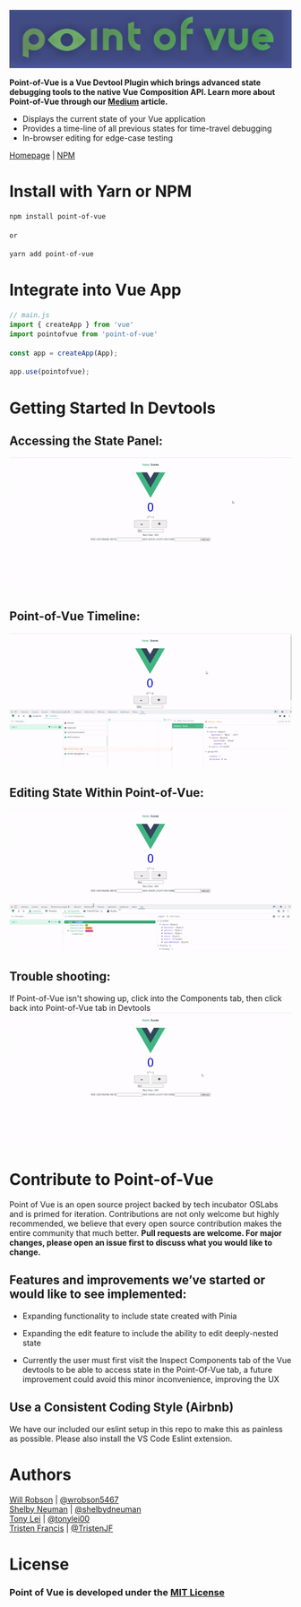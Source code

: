 <p align="center">
  <img src="./assets/pov-header.png">
</p>

**Point-of-Vue is a Vue Devtool Plugin which brings advanced state debugging tools to the native Vue Composition API. Learn more about Point-of-Vue through our [Medium](https://medium.com/@shelbydneuman/introducing-point-of-vue-aaf45ee3f0d ) article.**

* Displays the current state of your Vue application
* Provides a time-line of all previous states for time-travel debugging
* In-browser editing for edge-case testing

[Homepage](povjs.com) |
[NPM](https://www.npmjs.com/package/point-of-vue)

# Install with Yarn or NPM
```bash
npm install point-of-vue

or

yarn add point-of-vue
```

# Integrate into Vue App
```javascript
// main.js
import { createApp } from 'vue'
import pointofvue from 'point-of-vue'

const app = createApp(App);

app.use(pointofvue);
```

# Getting Started In Devtools
## Accessing the State Panel:
![State Panel](/assets/state-panel-crop.gif)
## Point-of-Vue Timeline:
![State Timeline](/assets/timeline-crop.gif)
## Editing State Within Point-of-Vue:
![State Editing](/assets/state-edits-recrop.gif)
## Trouble shooting:
If Point-of-Vue isn't showing up, click into the Components tab, then click back into Point-of-Vue tab in Devtools <br>
![Troubleshoot](/assets/troubleshoot-crop.gif)

# Contribute to Point-of-Vue

Point of Vue is an open source project backed by tech incubator OSLabs and is primed for iteration. Contributions are not only welcome but highly recommended, we believe that every open source contribution makes the entire community that much better.
**Pull requests are welcome. For major changes, please open an issue first to discuss what you would like to change.**

## Features and improvements we’ve started or would like to see implemented:

* Expanding functionality to include state created with Pinia

* Expanding the edit feature to include the ability to edit deeply-nested state
 
* Currently the user must first visit the Inspect Components tab of the Vue devtools to be able to access state in the Point-Of-Vue tab, a future improvement could avoid this minor inconvenience, improving the UX

## Use a Consistent Coding Style (Airbnb)

We have our included our eslint setup in this repo to make this as painless as possible. Please also install the VS Code Eslint extension.


# Authors
[Will Robson](https://www.linkedin.com/in/william-k-robson/) | [@wrobson5467](https://github.com/wrobson5467) <br>
[Shelby Neuman](https://www.linkedin.com/in/shelbyneuman/) | [@shelbydneuman](https://github.com/shelbydneuman) <br>
[Tony Lei](https://www.linkedin.com/in/tony-lei/) | [@tonylei00](https://github.com/tonylei00) <br>
[Tristen Francis](https://www.linkedin.com/in/tristen-francis/) | [@TristenJF](https://github.com/TristenJF)

# License
### Point of Vue is developed under the [MIT License](https://opensource.org/licenses/MIT)